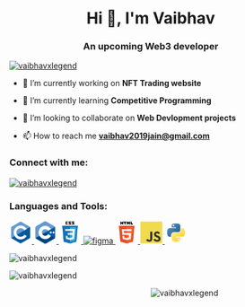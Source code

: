 <h1 align="center">Hi 👋, I'm Vaibhav</h1>
<h3 align="center">An upcoming Web3 developer </h3>



<p align="left"> <a href="https://twitter.com/vaibhavxlegend" target="blank"><img src="https://img.shields.io/twitter/follow/vaibhavxlegend?logo=twitter&style=for-the-badge" alt="vaibhavxlegend" /></a> </p>

- 🔭 I’m currently working on **NFT Trading website**

- 🌱 I’m currently learning **Competitive Programming**

- 👯 I’m looking to collaborate on **Web Devlopment projects**

- 📫 How to reach me **vaibhav2019jain@gmail.com**

<h3 align="left">Connect with me:</h3>
<p align="left">
<a href="https://twitter.com/vaibhavxlegend" target="blank"><img align="center" src="https://raw.githubusercontent.com/rahuldkjain/github-profile-readme-generator/master/src/images/icons/Social/twitter.svg" alt="vaibhavxlegend" height="30" width="40" /></a>
</p>

<h3 align="left">Languages and Tools:</h3>
<p align="left"> <a href="https://www.cprogramming.com/" target="_blank" rel="noreferrer"> <img src="https://raw.githubusercontent.com/devicons/devicon/master/icons/c/c-original.svg" alt="c" width="40" height="40"/> </a> <a href="https://www.w3schools.com/cpp/" target="_blank" rel="noreferrer"> <img src="https://raw.githubusercontent.com/devicons/devicon/master/icons/cplusplus/cplusplus-original.svg" alt="cplusplus" width="40" height="40"/> </a> <a href="https://www.w3schools.com/css/" target="_blank" rel="noreferrer"> <img src="https://raw.githubusercontent.com/devicons/devicon/master/icons/css3/css3-original-wordmark.svg" alt="css3" width="40" height="40"/> </a> <a href="https://www.figma.com/" target="_blank" rel="noreferrer"> <img src="https://www.vectorlogo.zone/logos/figma/figma-icon.svg" alt="figma" width="40" height="40"/> </a> <a href="https://www.w3.org/html/" target="_blank" rel="noreferrer"> <img src="https://raw.githubusercontent.com/devicons/devicon/master/icons/html5/html5-original-wordmark.svg" alt="html5" width="40" height="40"/> </a> <a href="https://developer.mozilla.org/en-US/docs/Web/JavaScript" target="_blank" rel="noreferrer"> <img src="https://raw.githubusercontent.com/devicons/devicon/master/icons/javascript/javascript-original.svg" alt="javascript" width="40" height="40"/> </a> <a href="https://www.python.org" target="_blank" rel="noreferrer"> <img src="https://raw.githubusercontent.com/devicons/devicon/master/icons/python/python-original.svg" alt="python" width="40" height="40"/> </a> </p>

<p align="left"> <img src="https://komarev.com/ghpvc/?username=vaibhavxlegend&label=Profile%20views&color=0e75b6&style=flat" alt="vaibhavxlegend" /> </p>

<p>&nbsp;<img align="left" width="50%" src="https://github-readme-stats.vercel.app/api?username=vaibhavxlegend&show_icons=true&locale=en" alt="vaibhavxlegend" /></p>
      
<p><img align="right" width="50%" src="https://github-readme-streak-stats.herokuapp.com/?user=vaibhavxlegend&" alt="vaibhavxlegend" /></p>
